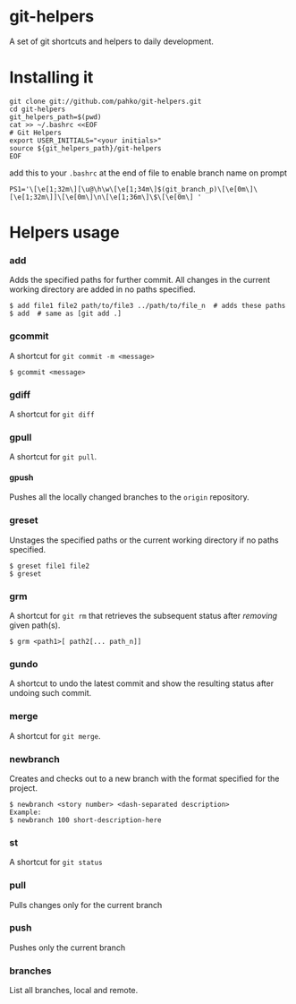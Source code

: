 git-helpers
===========

A set of git shortcuts and helpers to daily development.

# Installing it

    git clone git://github.com/pahko/git-helpers.git
    cd git-helpers
    git_helpers_path=$(pwd)
    cat >> ~/.bashrc <<EOF
    # Git Helpers
    export USER_INITIALS="<your initials>"
    source ${git_helpers_path}/git-helpers
    EOF

add this to your `.bashrc` at the end of file to enable branch name on prompt

    PS1='\[\e[1;32m\][\u@\h\w\[\e[1;34m\]$(git_branch_p)\[\e[0m\]\[\e[1;32m\]]\[\e[0m\]\n\[\e[1;36m\]\$\[\e[0m\] '

# Helpers usage

### add

Adds the specified paths for further commit. All changes in the current working directory are added in no paths specified.

    $ add file1 file2 path/to/file3 ../path/to/file_n  # adds these paths
    $ add  # same as [git add .]

### gcommit

A shortcut for `git commit -m <message>`

    $ gcommit <message>

### gdiff

A shortcut for `git diff`

### gpull

A shortcut for `git pull`.

#### gpush

Pushes all the locally changed branches to the `origin` repository.

### greset

Unstages the specified paths or the current working directory if no paths specified.

    $ greset file1 file2
    $ greset

### grm

A shortcut for `git rm` that retrieves the subsequent status after *removing* given path(s).

    $ grm <path1>[ path2[... path_n]]

### gundo

A shortcut to undo the latest commit and show the resulting status after undoing such commit.

### merge

A shortcut for `git merge`.

### newbranch

Creates and checks out to a new branch with the format specified for the project.

    $ newbranch <story number> <dash-separated description>
    Example:
    $ newbranch 100 short-description-here

### st

A shortcut for `git status`

### pull

Pulls changes only for the current branch

### push

Pushes only the current branch

### branches

List all branches, local and remote.
